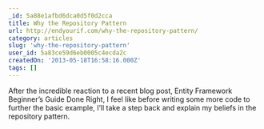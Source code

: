 ```yaml
---
_id: 5a88e1afbd6dca0d5f0d2cca
title: Why the Repository Pattern
url: http://endyourif.com/why-the-repository-pattern/
category: articles
slug: 'why-the-repository-pattern'
user_id: 5a83ce59d6eb0005c4ecda2c
createdOn: '2013-05-18T16:58:16.000Z'
tags: []
---
```


<div>After the incredible reaction to a recent blog post, Entity Framework Beginner’s Guide Done Right, I feel like before writing some more code to further the basic example, I’ll take a step back and explain my beliefs in the repository pattern.</div>
